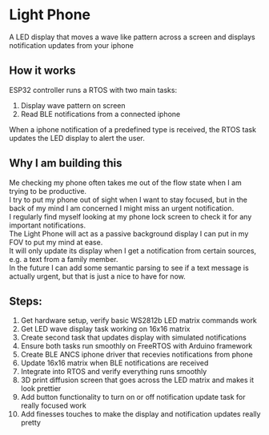 # Light Phone
A LED display that moves a wave like pattern across a screen and displays notification updates from your iphone  

## How it works
ESP32 controller runs a RTOS with two main tasks:  
1. Display wave pattern on screen  
2. Read BLE notifications from a connected iphone

When a iphone notification of a predefined type is received, the RTOS task updates the LED display to alert the user.  

## Why I am building this
Me checking my phone often takes me out of the flow state when I am trying to be productive.  
I try to put my phone out of sight when I want to stay focused, but in the back of my mind I am concerned I might miss an urgent notification.  
I regularly find myself looking at my phone lock screen to check it for any important notifications.  
The Light Phone will act as a passive background display I can put in my FOV to put my mind at ease.  
It will only update its display when I get a notification from certain sources, e.g. a text from a family member.   
In the future I can add some semantic parsing to see if a text message is actually urgent, but that is just a nice to have for now. 

## Steps:
1. Get hardware setup, verify basic WS2812b LED matrix commands work
2. Get LED wave display task working on 16x16 matrix
3. Create second task that updates display with simulated notifications
4. Ensure both tasks run smoothly on FreeRTOS with Arduino framework
5. Create BLE ANCS iphone driver that recevies notifications from phone
6. Update 16x16 matrix when BLE notifications are received
7. Integrate into RTOS and verify everything runs smoothly
8. 3D print diffusion screen that goes across the LED matrix and makes it look prettier
9. Add button functionality to turn on or off notification update task for really focused work
10. Add finesses touches to make the display and notification updates really pretty
